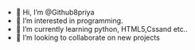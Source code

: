 - 👋 Hi, I’m @Github8priya
- 👀 I’m interested in programming.
- 🌱 I’m currently learning python, HTML5,Cssand etc.. 
- 💞️ I’m looking to collaborate on new projects

<!---
Github8priya/Github8priya is a ✨ special ✨ repository because its `README.md` (this file) appears on your GitHub profile.
You can click the Preview link to take a look at your changes.
--->
